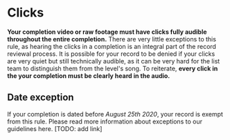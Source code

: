 # Clicks

**Your completion video or raw footage must have clicks fully audible throughout the entire completion.** There are very little exceptions to this rule, as hearing the clicks in a completion is an integral part of the record reviewal process. It is possible for your record to be denied if your clicks are very quiet but still technically audible, as it can be very hard for the list team to distinguish them from the level's song. To reiterate, **every click in the your completion must be clearly heard in the audio.**

## Date exception

If your completion is dated before *August 25th 2020*, your record is exempt from this rule. Please read more information about exceptions to our guidelines here. \[TODO: add link\]